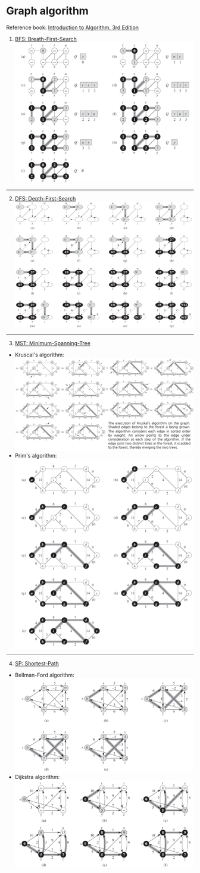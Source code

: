 # Graph algorithm

Reference book: [Introduction to Algorithm, 3rd Edition](./https://www.amazon.com/Introduction-Algorithms-3rd-MIT-Press/dp/0262033844)

1. [BFS: Breath-First-Search](./bfs.py)
![bfs](./images/bfs.png)
---
2. [DFS: Depth-First-Search](./dfs.py)
![dfs](./images/dfs.png)
---
3. [MST: Minimum-Spanning-Tree](./mst.py)
* Kruscal's algorithm:
![kruscal](./images/kruscal.png)
* Prim's algorithm:
![prim](./images/prim.png)
---
4. [SP: Shortest-Path](./sp.py)
* Bellman-Ford algorithm:
![bellman-ford](./images/bellman-ford.png)
* Dijkstra algorithm:
![dijkstra](./images/dijkstra.png)